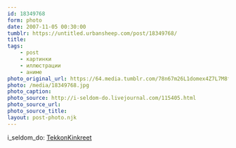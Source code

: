 ```yaml
---
id: 18349768
form: photo
date: 2007-11-05 00:30:00
tumblr: https://untitled.urbansheep.com/post/18349768/
title:
tags:
    - post
    - картинки
    - иллюстрации
    - аниме
photo_original_url: https://64.media.tumblr.com/78n67m26L1domex4Z7L7M8fdo1_r3_1280.jpg
photo: /media/18349768.jpg
photo_caption: 
photo_source: http://i-seldom-do.livejournal.com/115405.html
photo_source_url:
photo_source_title:
layout: post-photo.njk
---
```


<p>i_seldom_do: <a href="http://i-seldom-do.livejournal.com/115405.html">TekkonKinkreet</a></p>
